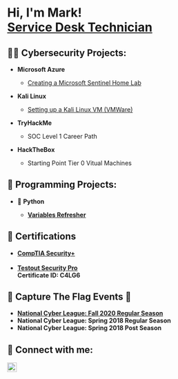 <h1>Hi, I'm Mark! <br/> <a href="https://www.linkedin.com/in/markrufin/">Service Desk Technician</a></h1>

<h2>👨‍💻 Cybersecurity Projects:</h2>

- <b>Microsoft Azure</b>
  - <a href='https://github.com/Thund3r2h0ck/MicrosoftSentinelHomeLab'>Creating a Microsoft Sentinel Home Lab</a>

- <b>Kali Linux</b>
  - <a href='https://github.com/Thund3r2h0ck/KaliLinuxLab'>Setting up a Kali Linux VM (VMWare)</a>

- <b>TryHackMe</b>
  - SOC Level 1 Career Path

- <b>HackTheBox</b>
  - Starting Point Tier 0 Vitual Machines
 
<h2>🤖 Programming Projects:</h2>

- 🐍 <b>Python<b>
  - <a href='https://github.com/Thund3r2h0ck/PythonVariableRefresher'>Variables Refresher</a>

<h2> 📄 Certifications</h2>

- <a href='https://www.credly.com/badges/771e50b2-a5ad-4fad-b01c-bb0f98da25e4/linked_in_profile'>CompTIA Security+</a><br/><br/>
- <a href='https://verification.testout.com/?id=C4LG6'>Testout Security Pro</a><br/>
Certificate ID: C4LG6

<h2>🚩 Capture The Flag Events 🚩</h2>

- <a href='https://cyberskyline.com/report/MCPVV5PCPM7N'>National Cyber League: Fall 2020 Regular Season <br/></a>
- National Cyber League: Spring 2018 Regular Season <br/>
- National Cyber League: Spring 2018 Post Season

[2020NCLReport]: https://cyberskyline.com/report/MCPVV5PCPM7N

<h2> 🤳 Connect with me:</h2>


[<img align="left" alt="<Mark Rufin | LinkedIn" width="22px" src="https://cdn.jsdelivr.net/npm/simple-icons@v3/icons/linkedin.svg" />][linkedin]

[linkedin]: https://linkedin.com/in/mrufin
